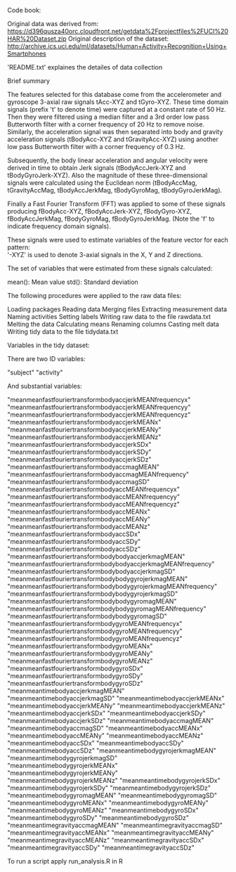 Code book:

Original data was derived from: https://d396qusza40orc.cloudfront.net/getdata%2Fprojectfiles%2FUCI%20HAR%20Dataset.zip Original description of the dataset: http://archive.ics.uci.edu/ml/datasets/Human+Activity+Recognition+Using+Smartphones

'README.txt' explaines the detailes of data collection

Brief summary

The features selected for this database come from the accelerometer and gyroscope 3-axial raw signals tAcc-XYZ and tGyro-XYZ. These time domain signals (prefix 't' to denote time) were captured at a constant rate of 50 Hz. Then they were filtered using a median filter and a 3rd order low pass Butterworth filter with a corner frequency of 20 Hz to remove noise. Similarly, the acceleration signal was then separated into body and gravity acceleration signals (tBodyAcc-XYZ and tGravityAcc-XYZ) using another low pass Butterworth filter with a corner frequency of 0.3 Hz. 

Subsequently, the body linear acceleration and angular velocity were derived in time to obtain Jerk signals (tBodyAccJerk-XYZ and tBodyGyroJerk-XYZ). Also the magnitude of these three-dimensional signals were calculated using the Euclidean norm (tBodyAccMag, tGravityAccMag, tBodyAccJerkMag, tBodyGyroMag, tBodyGyroJerkMag). 

Finally a Fast Fourier Transform (FFT) was applied to some of these signals producing fBodyAcc-XYZ, fBodyAccJerk-XYZ, fBodyGyro-XYZ, fBodyAccJerkMag, fBodyGyroMag, fBodyGyroJerkMag. (Note the 'f' to indicate frequency domain signals). 

These signals were used to estimate variables of the feature vector for each pattern:  
'-XYZ' is used to denote 3-axial signals in the X, Y and Z directions.

The set of variables that were estimated from these signals calculated:

mean(): Mean value
std(): Standard deviation

The following procedures were applied to the raw data files:

Loading packages
Reading data
Merging files
Extracting measurement data
Naming activities
Setting labels
Writing raw data to the file rawdata.txt
Melting the data
Calculating means
Renaming columns
Casting melt data
Writing tidy data to the file tidydata.txt

Variables in the tidy dataset:

There are two ID variables:

"subject" "activity"

And substantial variables:

"meanmeanfastfouriertransformbodyaccjerkMEANfrequencyx" "meanmeanfastfouriertransformbodyaccjerkMEANfrequencyy" "meanmeanfastfouriertransformbodyaccjerkMEANfrequencyz" "meanmeanfastfouriertransformbodyaccjerkMEANx" "meanmeanfastfouriertransformbodyaccjerkMEANy" "meanmeanfastfouriertransformbodyaccjerkMEANz" "meanmeanfastfouriertransformbodyaccjerkSDx" "meanmeanfastfouriertransformbodyaccjerkSDy" "meanmeanfastfouriertransformbodyaccjerkSDz" "meanmeanfastfouriertransformbodyaccmagMEAN" "meanmeanfastfouriertransformbodyaccmagMEANfrequency" "meanmeanfastfouriertransformbodyaccmagSD" "meanmeanfastfouriertransformbodyaccMEANfrequencyx" "meanmeanfastfouriertransformbodyaccMEANfrequencyy" "meanmeanfastfouriertransformbodyaccMEANfrequencyz" "meanmeanfastfouriertransformbodyaccMEANx" "meanmeanfastfouriertransformbodyaccMEANy" "meanmeanfastfouriertransformbodyaccMEANz" "meanmeanfastfouriertransformbodyaccSDx" "meanmeanfastfouriertransformbodyaccSDy" "meanmeanfastfouriertransformbodyaccSDz" "meanmeanfastfouriertransformbodybodyaccjerkmagMEAN" "meanmeanfastfouriertransformbodybodyaccjerkmagMEANfrequency" "meanmeanfastfouriertransformbodybodyaccjerkmagSD" "meanmeanfastfouriertransformbodybodygyrojerkmagMEAN" "meanmeanfastfouriertransformbodybodygyrojerkmagMEANfrequency" "meanmeanfastfouriertransformbodybodygyrojerkmagSD" "meanmeanfastfouriertransformbodybodygyromagMEAN" "meanmeanfastfouriertransformbodybodygyromagMEANfrequency" "meanmeanfastfouriertransformbodybodygyromagSD" "meanmeanfastfouriertransformbodygyroMEANfrequencyx" "meanmeanfastfouriertransformbodygyroMEANfrequencyy" "meanmeanfastfouriertransformbodygyroMEANfrequencyz" "meanmeanfastfouriertransformbodygyroMEANx" "meanmeanfastfouriertransformbodygyroMEANy" "meanmeanfastfouriertransformbodygyroMEANz" "meanmeanfastfouriertransformbodygyroSDx" "meanmeanfastfouriertransformbodygyroSDy" "meanmeanfastfouriertransformbodygyroSDz" "meanmeantimebodyaccjerkmagMEAN" "meanmeantimebodyaccjerkmagSD" "meanmeantimebodyaccjerkMEANx" "meanmeantimebodyaccjerkMEANy" "meanmeantimebodyaccjerkMEANz" "meanmeantimebodyaccjerkSDx" "meanmeantimebodyaccjerkSDy" "meanmeantimebodyaccjerkSDz" "meanmeantimebodyaccmagMEAN" "meanmeantimebodyaccmagSD" "meanmeantimebodyaccMEANx" "meanmeantimebodyaccMEANy" "meanmeantimebodyaccMEANz" "meanmeantimebodyaccSDx" "meanmeantimebodyaccSDy" "meanmeantimebodyaccSDz" "meanmeantimebodygyrojerkmagMEAN" "meanmeantimebodygyrojerkmagSD" "meanmeantimebodygyrojerkMEANx" "meanmeantimebodygyrojerkMEANy" "meanmeantimebodygyrojerkMEANz" "meanmeantimebodygyrojerkSDx" "meanmeantimebodygyrojerkSDy" "meanmeantimebodygyrojerkSDz" "meanmeantimebodygyromagMEAN" "meanmeantimebodygyromagSD" "meanmeantimebodygyroMEANx" "meanmeantimebodygyroMEANy" "meanmeantimebodygyroMEANz" "meanmeantimebodygyroSDx" "meanmeantimebodygyroSDy" "meanmeantimebodygyroSDz" "meanmeantimegravityaccmagMEAN" "meanmeantimegravityaccmagSD" "meanmeantimegravityaccMEANx" "meanmeantimegravityaccMEANy" "meanmeantimegravityaccMEANz" "meanmeantimegravityaccSDx" "meanmeantimegravityaccSDy" "meanmeantimegravityaccSDz"

To run a script apply run_analysis.R in R